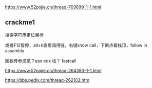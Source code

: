 https://www.52pojie.cn/thread-709699-1-1.html

## crackme1

搜索字符串定位目标

或者F12暂停，alt+k查看调用链，右键show call，下断点看栈顶，follow in assembly

函数传参规范？eax edx 栈？ fastcall

https://www.52pojie.cn/thread-264393-1-1.html

https://bbs.pediy.com/thread-262102.htm